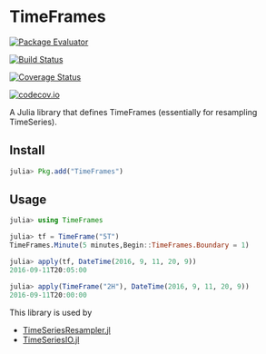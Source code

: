 # TimeFrames

[![Package Evaluator](http://pkg.julialang.org/badges/TimeFrames_0.6.svg)](http://pkg.julialang.org/?pkg=TimeFrames)

[![Build Status](https://travis-ci.org/femtotrader/TimeFrames.jl.svg?branch=master)](https://travis-ci.org/femtotrader/TimeFrames.jl)

[![Coverage Status](https://coveralls.io/repos/femtotrader/TimeFrames.jl/badge.svg?branch=master&service=github)](https://coveralls.io/github/femtotrader/TimeFrames.jl?branch=master)

[![codecov.io](http://codecov.io/github/femtotrader/TimeFrames.jl/coverage.svg?branch=master)](http://codecov.io/github/femtotrader/TimeFrames.jl?branch=master)

A Julia library that defines TimeFrames (essentially for resampling TimeSeries).

## Install

```julia
julia> Pkg.add("TimeFrames")
```

## Usage

```julia
julia> using TimeFrames

julia> tf = TimeFrame("5T")
TimeFrames.Minute(5 minutes,Begin::TimeFrames.Boundary = 1)

julia> apply(tf, DateTime(2016, 9, 11, 20, 9))
2016-09-11T20:05:00

julia> apply(TimeFrame("2H"), DateTime(2016, 9, 11, 20, 9))
2016-09-11T20:00:00
```

This library is used by
 - [TimeSeriesResampler.jl](https://github.com/femtotrader/TimeSeriesResampler.jl)
 - [TimeSeriesIO.jl](https://github.com/femtotrader/TimeSeriesIO.jl)
